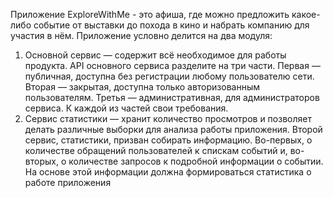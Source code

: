 

Приложение ExploreWithMe - это афиша, где можно предложить какое-либо событие от выставки до похода в кино и набрать 
компанию для участия в нём.
Приложение условно делится на два модуля:
1) Основной сервис — содержит всё необходимое для работы продукта.
API основного сервиса разделите на три части. Первая — публичная, доступна без регистрации любому пользователю сети. 
Вторая — закрытая, доступна только авторизованным пользователям. Третья — административная, для администраторов сервиса. 
К каждой из частей свои требования.
2) Сервис статистики — хранит количество просмотров и позволяет делать различные выборки для анализа работы приложения.
Второй сервис, статистики, призван собирать информацию. Во-первых, о количестве обращений пользователей к спискам 
событий и, во-вторых, о количестве запросов к подробной информации о событии. На основе этой информации должна 
формироваться статистика о работе приложения

#